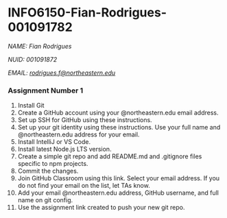 # INFO6150-Fian-Rodrigues-001091782




*NAME: 
Fian Rodrigues*

*NUID: 
001091872*

*EMAIL: 
rodrigues.f@northeastern.edu*



### Assignment Number 1

1. Install Git
2. Create a GitHub account using your @northeastern.edu email address.
3. Set up SSH for GitHub using these instructions.
4. Set up your git identity using these instructions. Use your full name and @northeastern.edu address for your email. 
5. Install IntelliJ or VS Code.
6. Install latest Node.js LTS version.
7. Create a simple git repo and add README.md and .gitignore files specific to npm projects.
8. Commit the changes.
9. Join GitHub Classroom using this link. Select your email address. If you do not find your email on the list, let TAs know.
10. Add your email @northeastern.edu address, GitHub username, and full name on git config.
11. Use the assignment link created to push your new git repo.



#     
